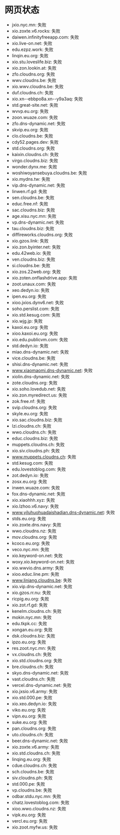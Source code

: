 # 网页状态
- jxio.nyc.mn: 失败
- xio.zoxte.v6.rocks: 失败
- daiwen.infinityfreeapp.com: 失败
- xio.live-on.net: 失败
- edu.ezpz.work: 失败
- linqin.eu.org: 失败
- xio.stu.loveslife.biz: 失败
- xio.zon.lookin.at: 失败
- zfo.cloudns.org: 失败
- wwv.cloudns.be: 失败
- xio.wwv.cloudns.be: 失败
- duf.cloudns.ch: 失败
- xio.xn--ebbpo8a.xn--y9a3aq: 失败
- std.great-site.net: 失败
- wvvp.eu.org: 失败
- zoon.wuaze.com: 失败
- zfo.dns-dynamic.net: 失败
- skvip.eu.org: 失败
- clo.cloudns.be: 失败
- cdy52.pages.dev: 失败
- std.cloudns.org: 失败
- kaixin.cloudns.ch: 失败
- virgo.cloudns.biz: 失败
- wonder.dynx.me: 失败
- woshiwoyansebuya.cloudns.be: 失败
- xio.mydns.tw: 失败
- vip.dns-dynamic.net: 失败
- linwen.rf.gd: 失败
- sen.cloudns.be: 失败
- educ.free.nf: 失败
- sac.cloudns.biz: 失败
- age.xisu.nyc.mn: 失败
- vp.dns-dynamic.net: 失败
- tau.cloudns.biz: 失败
- diffireworks.cloudns.org: 失败
- xio.gzos.link: 失败
- xio.zon.byinter.net: 失败
- edu.42web.io: 失败
- ven.cloudns.biz: 失败
- si.cloudns.be: 失败
- xio.zos.22web.org: 失败
- xio.zoten.onflashdrive.app: 失败
- zoot.unaux.com: 失败
- xeo.dedyn.io: 失败
- ipen.eu.org: 失败
- xioo.jxios.dynv6.net: 失败
- soho.perslist.com: 失败
- xio.std.kesug.com: 失败
- xio.wjg.jp: 失败
- kaxoi.eu.org: 失败
- xioo.kaxoi.eu.org: 失败
- xio.edu.publicvm.com: 失败
- std.dedyn.io: 失败
- miao.dns-dynamic.net: 失败
- vice.cloudns.be: 失败
- shisi.dns-dynamic.net: 失败
- www.xiaomaomi.dns-dynamic.net: 失败
- xiolin.dns-dynamic.net: 失败
- zote.cloudns.org: 失败
- xio.soho.lovedub.net: 失败
- xio.zon.myredirect.us: 失败
- zok.free.nf: 失败
- svip.cloudns.org: 失败
- skyle.eu.org: 失败
- xio.sac.cloudns.biz: 失败
- lzi.cloudns.ch: 失败
- wwo.cloudns.ch: 失败
- educ.cloudns.biz: 失败
- muppets.cloudns.ch: 失败
- xio.siv.cloudns.ph: 失败
- www.muppets.cloudns.ch: 失败
- std.kesug.com: 失败
- edu.lovestoblog.com: 失败
- zot.dedyn.io: 失败
- zosx.eu.org: 失败
- inwen.wuaze.com: 失败
- fox.dns-dynamic.net: 失败
- xio.xiaohhh.xyz: 失败
- xio.lzhoo.v6.navy: 失败
- www.yiluhuohuadaishadian.dns-dynamic.net: 失败
- stds.eu.org: 失败
- xio.zoxte.dns.navy: 失败
- wwo.cloudns.nz: 失败
- mov.cloudns.org: 失败
- kcoco.eu.org: 失败
- veco.nyc.mn: 失败
- xio.keyword-on.net: 失败
- woxy.xio.keyword-on.net: 失败
- xio.wwvio.dns.army: 失败
- xioo.educ.line.pm: 失败
- www.liniang.cloudns.be: 失败
- xio.vip.dns-dynamic.net: 失败
- xio.gzos.rr.nu: 失败
- ricpig.eu.org: 失败
- xio.zot.rf.gd: 失败
- kenelm.cloudns.ch: 失败
- mokin.nyc.mn: 失败
- edu.tkpk.cc: 失败
- xongan.eu.org: 失败
- dsk.cloudns.biz: 失败
- ipzo.eu.org: 失败
- res.zoot.nyc.mn: 失败
- vx.cloudns.ch: 失败
- xio.std.cloudns.org: 失败
- bre.cloudns.ch: 失败
- skyo.dns-dynamic.net: 失败
- vast.cloudns.ch: 失败
- vercel.dns-dynamic.net: 失败
- xio.jxsio.v6.army: 失败
- xio.std.000.pe: 失败
- xio.xeo.dedyn.io: 失败
- viko.eu.org: 失败
- vipn.eu.org: 失败
- suke.eu.org: 失败
- pan.cloudns.org: 失败
- uto.cloudns.ch: 失败
- beer.dns-dynamic.net: 失败
- xio.zoxte.v6.army: 失败
- xio.std.cloudns.ch: 失败
- linqing.eu.org: 失败
- cdue.cloudns.ch: 失败
- sch.cloudns.be: 失败
- siv.cloudns.ph: 失败
- std.000.pe: 失败
- vp.cloudns.be: 失败
- odbar.stdu.nyc.mn: 失败
- chatz.lovestoblog.com: 失败
- xioo.wwo.cloudns.nz: 失败
- vipk.eu.org: 失败
- vercl.eu.org: 失败
- xio.zoot.myfw.us: 失败
